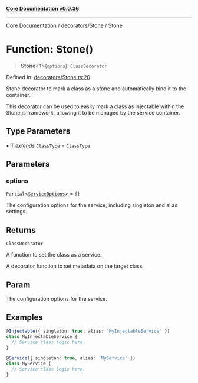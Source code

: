 [**Core Documentation v0.0.36**](../../../README.md)

***

[Core Documentation](../../../modules.md) / [decorators/Stone](../README.md) / Stone

# Function: Stone()

> **Stone**\<`T`\>(`options`): `ClassDecorator`

Defined in: [decorators/Stone.ts:20](https://github.com/stonemjs/core/blob/9f959fbf0878444ad50749e09c8b1ee612a83d71/src/decorators/Stone.ts#L20)

Stone decorator to mark a class as a stone and automatically bind it to the container.

This decorator can be used to easily mark a class as injectable within the Stone.js framework,
allowing it to be managed by the service container.

## Type Parameters

• **T** *extends* [`ClassType`](../../../declarations/type-aliases/ClassType.md) = [`ClassType`](../../../declarations/type-aliases/ClassType.md)

## Parameters

### options

`Partial`\<[`ServiceOptions`](../../Service/interfaces/ServiceOptions.md)\> = `{}`

The configuration options for the service, including singleton and alias settings.

## Returns

`ClassDecorator`

A function to set the class as a service.

A decorator function to set metadata on the target class.

## Param

The configuration options for the service.

## Examples

```typescript
@Injectable({ singleton: true, alias: 'MyInjectableService' })
class MyInjectableService {
  // Service class logic here.
}
```

```typescript
@Service({ singleton: true, alias: 'MyService' })
class MyService {
  // Service class logic here.
}
```
